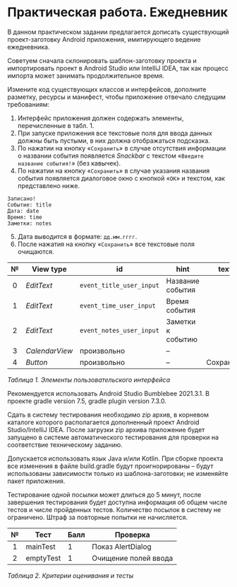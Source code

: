 # Практическая работа. Ежедневник

В данном практическом задании предлагается дописать существующий проект-заготовку Android приложения, имитирующего ведение ежедневника.

Советуем сначала склонировать шаблон-заготовку проекта и импортировать проект в Android Studio или IntelliJ IDEA, так как процесс импорта может занимать продолжительное время.

Измените код существующих классов и интерфейсов, дополните разметку, ресурсы и манифест, чтобы приложение отвечало следущим требованиям:

1. Интерфейс приложения должен содержать элементы, перечисленные в табл. 1.
2. При запуске приложения все текстовые поля для ввода данных должны быть пустыми, в них должна отображаться подсказка.
3. По нажатии на кнопку «`Сохранить`» в случае отсутствия информации о названии события появляется *Snackbar* c текстом «`Введите название события!`» (без кавычек).
4. По нажатии на кнопку «`Сохранить`» в случае указания названия события появляется диалоговое окно с кнопкой «`OK`» и текстом, как представлено ниже.
```
Записано!
Событие: title
Дата: date
Время: time
Заметки: notes
```
5. Дата выводится в формате: `дд.мм.гггг`.
6. После нажатия на кнопку «`Сохранить`» все текстовые поля очищаются.

| № | View type | id | hint | text |
| :-: | ------- | -- | ---- | ----- |
| 0   | *EditText* | `event_title_user_input` | Название события | |
| 1   | *EditText* | `event_time_user_input`  | Время события | |
| 2   | *EditText* | `event_notes_user_input` | Заметки к событию | |
| 3   | *CalendarView* | произвольно | – | |
| 4   | *Button*       | произвольно | – | Сохранить |

*Таблица 1. Элементы пользовательского интерфейса*

Рекомендуется использовать Android Studio Bumblebee 2021.3.1. В проекте gradle version 7.5, gradle plugin version 7.3.0.

Сдать в систему тестирования необходимо zip архив, в корневом каталоге которого располагается дополненный проект Android Studio/IntelliJ IDEA. После загрузки zip архива приложение будет запущено в системе автоматического тестирования для проверки на соответствие техническому заданию.

Допускается использовать язык Java и/или Kotlin. При сборке проекта вcе изменения в файле build.gradle будут проигнорированы – будут использованы зависимости только из шаблона-заготовки; не изменяйте пакет приложения.

Тестирование одной посылки может длиться до 5 минут, после завершения тестирования будет доступна информация об общем числе тестов и числе пройденных тестов. Количество посылок в систему не ограничено. Штраф за повторные попытки не начисляется.

| № | Тест | Балл | Проверка |
| :-: | -- | -- | --- |
| 1 | mainTest | 1 | Показ AlertDialog |
| 2 | emptyTest | 1 | Очищение полей ввода |

*Таблица 2. Критерии оценивания и тесты*